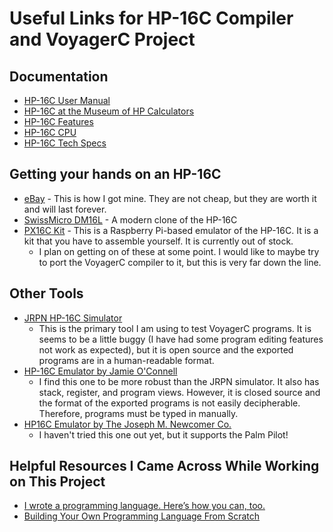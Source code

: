 # Useful Links for HP-16C Compiler and VoyagerC Project

## Documentation

- [HP-16C User Manual](https://literature.hpcalc.org/community/hp16c-oh-en.pdf)
- [HP-16C at the Museum of HP Calculators](https://www.hpmuseum.org/hp16.htm)
- [HP-16C Features](https://www.hpmuseum.org/features/16cf.htm)
- [HP-16C CPU](https://www.hpmuseum.org/techcpu.htm)
- [HP-16C Tech Specs](https://www.hpmuseum.org/tech10.htm)

## Getting your hands on an HP-16C
- [eBay](https://www.ebay.com/sch/i.html?_nkw=hp-16c) - This is how I got mine. They are not cheap, but they are worth it and will last forever. 
- [SwissMicro DM16L](https://www.swissmicros.com/product/dm16l) - A modern clone of the HP-16C
- [PX16C Kit](https://www.tindie.com/products/hobbystone/px16c-an-hp16c-programmers-calculator-emulator/) - This is a Raspberry Pi-based emulator of the HP-16C. It is a kit that you have to assemble yourself. It is currently out of stock. 
    - I plan on getting on of these at some point. I would like to maybe try to port the VoyagerC compiler to it, but this is very far down the line.

## Other Tools

- [JRPN HP-16C Simulator](https://jrpn.jovial.com/)
    - This is the primary tool I am using to test VoyagerC programs. It is seems to be a little buggy (I have had some program editing features not work as expected), but it is open source and the exported programs are in a human-readable format.
- [HP-16C Emulator by Jamie O'Connell](http://www.hp16c.org/)
    - I find this one to be more robust than the JRPN simulator. It also has stack, register, and program views. However, it is closed source and the format of the exported programs is not easily decipherable. Therefore, programs must be typed in manually.
- [HP16C Emulator by The Joseph M. Newcomer Co.](http://flounder.com/hp16c.htm)
    - I haven't tried this one out yet, but it supports the Palm Pilot!

## Helpful Resources I Came Across While Working on This Project
- [I wrote a programming language. Here’s how you can, too.](https://www.freecodecamp.org/news/the-programming-language-pipeline-91d3f449c919/)
- [Building Your Own Programming Language From Scratch](https://hackernoon.com/building-your-own-programming-language-from-scratch)